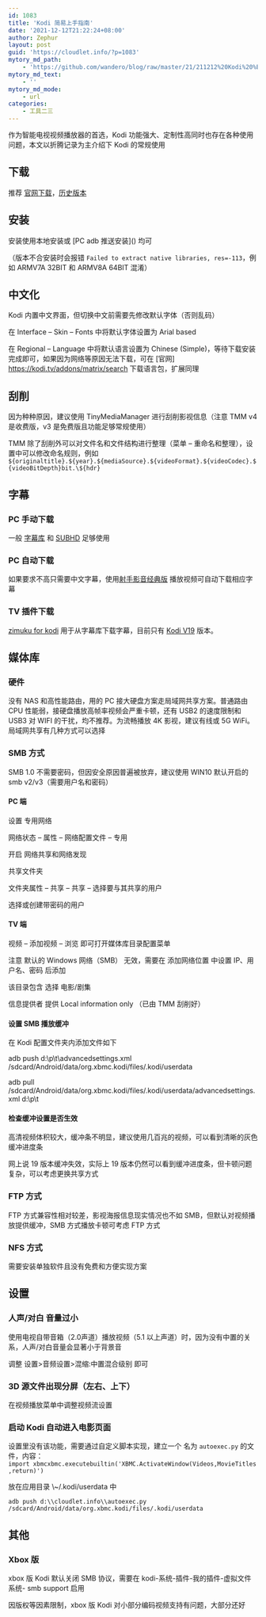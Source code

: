 ```yaml
---
id: 1083
title: 'Kodi 简易上手指南'
date: '2021-12-12T21:22:24+08:00'
author: Zephur
layout: post
guid: 'https://cloudlet.info/?p=1083'
mytory_md_path:
    - 'https://github.com/wandero/blog/raw/master/21/211212%20Kodi%20%E7%AE%80%E6%98%93%E4%B8%8A%E6%89%8B%E6%8C%87%E5%8D%97.md'
mytory_md_text:
    - ''
mytory_md_mode:
    - url
categories:
    - 工具二三
---
```


作为智能电视视频播放器的首选，Kodi 功能强大、定制性高同时也存在各种使用问题，本文以折腾记录为主介绍下 Kodi 的常规使用

<!-- more -->

## 下载

推荐 [官网下载](<https://kodi.tv/download/android>)，[历史版本](http://mirrors.kodi.tv/releases/android/)

## 安装

安装使用本地安装或 \[PC adb 推送安装\]() 均可

（版本不合安装时会报错 `Failed to extract native libraries, res=-113`，例如 ARMV7A 32BIT 和 ARMV8A 64BIT 混淆）

## 中文化

Kodi 内置中文界面，但切换中文前需要先修改默认字体（否则乱码）

在 Interface – Skin – Fonts 中将默认字体设置为 Arial based

在 Regional – Language 中将默认语言设置为 Chinese (Simple)，等待下载安装完成即可，如果因为网络等原因无法下载，可在 \[官网\] <https://kodi.tv/addons/matrix/search> 下载语言包，扩展同理

## 刮削

因为种种原因，建议使用 TinyMediaManager 进行刮削影视信息（注意 TMM v4 是收费版，v3 是免费版且功能足够常规使用）

TMM 除了刮削外可以对文件名和文件结构进行整理（菜单 – 重命名和整理），设置中可以修改命名规则，例如 `${originaltitle}.${year}.${mediaSource}.${videoFormat}.${videoCodec}.${videoBitDepth}bit.\${hdr}`

## 字幕

### PC 手动下载

一般 [字幕库](https://zimuku.org/) 和 [SUBHD](https://subhd.com/) 足够使用

### PC 自动下载

如果要求不高只需要中文字幕，使用[射手影音经典版](https://file.splayer.org/SPlayerSetup.exe?SPlayerSetup2437_701266.exe&from=splayer) 播放视频可自动下载相应字幕

### TV 插件下载

[zimuku for kodi](<https://github.com/pizzamx/zimuku_for_kodi>) 用于从字幕库下载字幕，目前只有 [Kodi V19](https://kodi.tv/) 版本。

## 媒体库

### 硬件

没有 NAS 和高性能路由，用的 PC 接大硬盘方案走局域网共享方案。普通路由 CPU 性能弱，接硬盘播放高帧率视频会严重卡顿，还有 USB2 的速度限制和 USB3 对 WIFI 的干扰，均不推荐。为流畅播放 4K 影视，建议有线或 5G WiFi。局域网共享有几种方式可以选择

### SMB 方式

SMB 1.0 不需要密码，但因安全原因普遍被放弃，建议使用 WIN10 默认开启的 smb v2/v3（需要用户名和密码）

#### PC 端

设置 专用网络

网络状态 – 属性 – 网络配置文件 – 专用

开启 网络共享和网络发现

共享文件夹

文件夹属性 – 共享 – 共享 – 选择要与其共享的用户

选择或创建带密码的用户

#### TV 端

视频 – 添加视频 – 浏览 即可打开媒体库目录配置菜单

注意 默认的 Windows 网络（SMB） 无效，需要在 添加网络位置 中设置 IP、用户名、密码 后添加

该目录包含 选择 电影/剧集

信息提供者 提供 Local information only （已由 TMM 刮削好）

#### 设置 SMB 播放缓冲

在 Kodi 配置文件夹内添加文件如下


adb push d:\\p\\t\\advancedsettings.xml /sdcard/Android/data/org.xbmc.kodi/files/.kodi/userdata

adb pull /sdcard/Android/data/org.xbmc.kodi/files/.kodi/userdata/advancedsettings.xml d:\\p\\t

#### 检查缓冲设置是否生效

高清视频体积较大，缓冲条不明显，建议使用几百兆的视频，可以看到清晰的灰色缓冲进度条

网上说 19 版本缓冲失效，实际上 19 版本仍然可以看到缓冲进度条，但卡顿问题复杂，可以考虑更换共享方式

### FTP 方式

FTP 方式兼容性相对较差，影视海报信息现实情况也不如 SMB，但默认对视频播放提供缓冲，SMB 方式播放卡顿可考虑 FTP 方式

### NFS 方式

需要安装单独软件且没有免费和方便实现方案

## 设置

### 人声/对白 音量过小

使用电视自带音箱（2.0声道）播放视频（5.1 以上声道）时，因为没有中置的关系，人声/对白音量会显著小于背景音

调整 设置&gt;音频设置&gt;混缩:中置混合级别 即可

### 3D 源文件出现分屏（左右、上下）

在视频播放菜单中调整视频流设置

### 启动 Kodi 自动进入电影页面

设置里没有该功能，需要通过自定义脚本实现，建立一个 名为 `autoexec.py` 的文件，内容： `import xbmcxbmc.executebuiltin('XBMC.ActivateWindow(Videos,MovieTitles,return)')`

放在应用目录 \\~/.kodi/userdata 中

`adb push d:\\cloudlet.info\\autoexec.py /sdcard/Android/data/org.xbmc.kodi/files/.kodi/userdata`

## 其他

### Xbox 版

xbox 版 Kodi 默认关闭 SMB 协议，需要在 kodi-系统-插件-我的插件-虚拟文件系统- smb support 启用

因版权等因素限制，xbox 版 Kodi 对小部分编码视频支持有问题，大部分还好